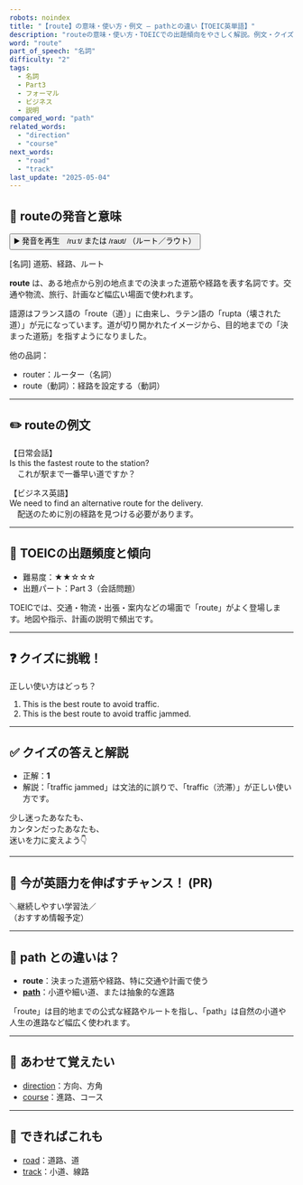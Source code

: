```yaml
---
robots: noindex
title: "【route】の意味・使い方・例文 ― pathとの違い【TOEIC英単語】"
description: "routeの意味・使い方・TOEICでの出題傾向をやさしく解説。例文・クイズ付きでpathとの違いもわかりやすく学べます。"
word: "route"
part_of_speech: "名詞"
difficulty: "2"
tags:
  - 名詞
  - Part3
  - フォーマル
  - ビジネス
  - 説明
compared_word: "path"
related_words:
  - "direction"
  - "course"
next_words:
  - "road"
  - "track"
last_update: "2025-05-04"
---
```


## 🔰 routeの発音と意味

<button class="play-audio" onclick="playTTS('route')">
  <span class="play-audio-main">
    ▶️ 発音を再生　/ruːt/ または /raʊt/
  </span>
  <span class="play-audio-sub">
    （ルート／ラウト）
  </span>
</button>

[名詞] 道筋、経路、ルート

**route** は、ある地点から別の地点までの決まった道筋や経路を表す名詞です。交通や物流、旅行、計画など幅広い場面で使われます。

語源はフランス語の「route（道）」に由来し、ラテン語の「rupta（壊された道）」が元になっています。道が切り開かれたイメージから、目的地までの「決まった道筋」を指すようになりました。

他の品詞：  
- router：ルーター（名詞）
- route（動詞）：経路を設定する（動詞）

---

## ✏️ routeの例文

【日常会話】  
Is this the fastest route to the station?  
　これが駅まで一番早い道ですか？

【ビジネス英語】  
We need to find an alternative route for the delivery.  
　配送のために別の経路を見つける必要があります。

---

## 🎯 TOEICの出題頻度と傾向

- 難易度：★★☆☆☆
- 出題パート：Part 3（会話問題）

TOEICでは、交通・物流・出張・案内などの場面で「route」がよく登場します。地図や指示、計画の説明で頻出です。

---

## ❓ クイズに挑戦！

正しい使い方はどっち？

1. This is the best route to avoid traffic.  
2. This is the best route to avoid traffic jammed.

---

## ✅ クイズの答えと解説

- 正解：**1**
- 解説：「traffic jammed」は文法的に誤りで、「traffic（渋滞）」が正しい使い方です。

少し迷ったあなたも、  
カンタンだったあなたも、  
迷いを力に変えよう👇️

---

## 🚀 今が英語力を伸ばすチャンス！ (PR)

<div class="info-center">
＼継続しやすい学習法／<br>  
（おすすめ情報予定）
</div>

---

## 🤔  path との違いは？

- **route**：決まった道筋や経路、特に交通や計画で使う
- **[path](/word/path/)**：小道や細い道、または抽象的な進路

「route」は目的地までの公式な経路やルートを指し、「path」は自然の小道や人生の進路など幅広く使われます。

---

## 🧩 あわせて覚えたい

- [direction](/word/direction/)：方向、方角
- [course](/word/course/)：進路、コース

---

## 📖 できればこれも

- [road](/word/road/)：道路、道
- [track](/word/track/)：小道、線路

<!-- cvid: aid03_bid09 -->
